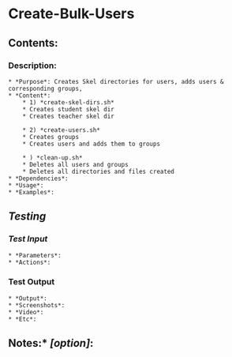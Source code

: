 # **Create-Bulk-Users**

## Contents:

### **Description**:
	* *Purpose*: Creates Skel directories for users, adds users & corresponding groups, 
	* *Content*:
		* 1) *create-skel-dirs.sh*
		* Creates student skel dir
		* Creates teacher skel dir

		* 2) *create-users.sh*
		* Creates groups
		* Creates users and adds them to groups

		* ) *clean-up.sh*
		* Deletes all users and groups
		* Deletes all directories and files created
	* *Dependencies*:
	* *Usage*:
	* *Examples*:

## *Testing*
### *Test Input*
	* *Parameters*:
	* *Actions*:

### Test Output
	* *Output*:
	* *Screenshots*:
	* *Video*:
	* *Etc*:

## Notes:* *[option]*: 